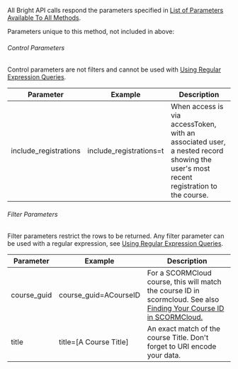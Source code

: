 
All Bright API calls respond the parameters specified in [List of Parameters Available To All Methods](#api-modules-list-of-parameters-available-to-all-methods).

Parameters unique to this method, not included in above:

###### Control Parameters

Control parameters are not filters and cannot be used with [Using Regular Expression Queries](#quick-start-using-regular-expression-queries).

|Parameter|Example|Description|
|--|--|--|
|include_registrations|include_registrations=t|When access is via accessToken, with an associated user, a nested record showing the user's most recent registration to the course.|

###### Filter Parameters

Filter parameters restrict the rows to be returned.   Any filter parameter can be used with a regular expression, see [Using Regular Expression Queries](#quick-start-using-regular-expression-queries).


|Parameter|Example|Description|
|--|--|--|
|course_guid|course_guid=ACourseID|For a SCORMCloud course, this will match the course ID in scormcloud.  See also <a href="https://help.aura-software.com/finding-a-course-id-in-scormcloud/">Finding Your Course ID in SCORMCloud.|
|title|title=[A Course Title]|An exact match of the course Title. Don't forget to URI encode your data.|

